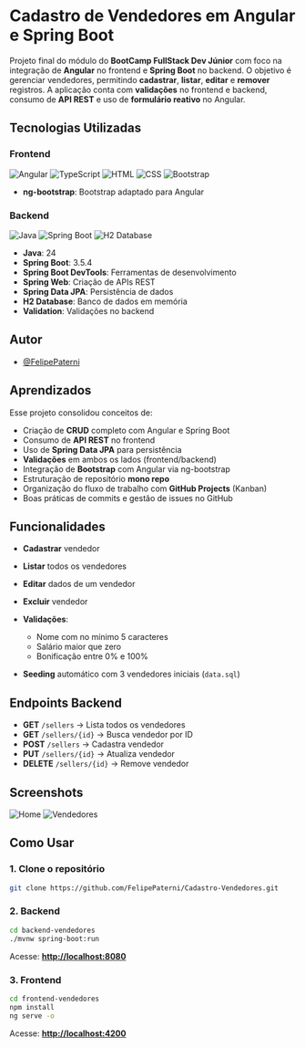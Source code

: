 # Cadastro de Vendedores em Angular e Spring Boot

Projeto final do módulo do **BootCamp FullStack Dev Júnior** com foco na integração de **Angular** no frontend e **Spring Boot** no backend.
O objetivo é gerenciar vendedores, permitindo **cadastrar**, **listar**, **editar** e **remover** registros.
A aplicação conta com **validações** no frontend e backend, consumo de **API REST** e uso de **formulário reativo** no Angular.


## Tecnologias Utilizadas

### Frontend

![Angular](https://img.shields.io/badge/Angular-DD0031?style=for-the-badge\&logo=angular\&logoColor=white)
![TypeScript](https://img.shields.io/badge/TypeScript-3178C6?style=for-the-badge\&logo=typescript\&logoColor=white)
![HTML](https://img.shields.io/badge/HTML-E34F26?style=for-the-badge\&logo=html5\&logoColor=white)
![CSS](https://img.shields.io/badge/CSS-1572B6?style=for-the-badge\&logo=css3\&logoColor=white)
![Bootstrap](https://img.shields.io/badge/Bootstrap-7952B3?style=for-the-badge\&logo=bootstrap\&logoColor=white)

* **ng-bootstrap**: Bootstrap adaptado para Angular

### Backend

![Java](https://img.shields.io/badge/Java-007396?style=for-the-badge\&logo=java\&logoColor=white)
![Spring Boot](https://img.shields.io/badge/Spring_Boot-6DB33F?style=for-the-badge\&logo=springboot\&logoColor=white)
![H2 Database](https://img.shields.io/badge/H2%20Database-007DB8?style=for-the-badge\&logo=h2\&logoColor=white)

* **Java**: 24
* **Spring Boot**: 3.5.4
* **Spring Boot DevTools**: Ferramentas de desenvolvimento
* **Spring Web**: Criação de APIs REST
* **Spring Data JPA**: Persistência de dados
* **H2 Database**: Banco de dados em memória
* **Validation**: Validações no backend



## Autor

* [@FelipePaterni](https://www.github.com/FelipePaterni)



## Aprendizados

Esse projeto consolidou conceitos de:

* Criação de **CRUD** completo com Angular e Spring Boot
* Consumo de **API REST** no frontend
* Uso de **Spring Data JPA** para persistência
* **Validações** em ambos os lados (frontend/backend)
* Integração de **Bootstrap** com Angular via ng-bootstrap
* Estruturação de repositório **mono repo**
* Organização do fluxo de trabalho com **GitHub Projects** (Kanban)
* Boas práticas de commits e gestão de issues no GitHub


## Funcionalidades

* **Cadastrar** vendedor
* **Listar** todos os vendedores
* **Editar** dados de um vendedor
* **Excluir** vendedor
* **Validações**:

  * Nome com no mínimo 5 caracteres
  * Salário maior que zero
  * Bonificação entre 0% e 100%
* **Seeding** automático com 3 vendedores iniciais (`data.sql`)

## Endpoints Backend

* **GET** `/sellers` → Lista todos os vendedores
* **GET** `/sellers/{id}` → Busca vendedor por ID
* **POST** `/sellers` → Cadastra vendedor
* **PUT** `/sellers/{id}` → Atualiza vendedor
* **DELETE** `/sellers/{id}` → Remove vendedor

## Screenshots

![Home](https://i.imgur.com/6A0BI7E.png)
![Vendedores](https://i.imgur.com/nJLfEmq.png)



## Como Usar

### 1. Clone o repositório

```bash
git clone https://github.com/FelipePaterni/Cadastro-Vendedores.git
```

### 2. Backend

```bash
cd backend-vendedores
./mvnw spring-boot:run
```

Acesse: **[http://localhost:8080](http://localhost:8080)**

### 3. Frontend

```bash
cd frontend-vendedores
npm install
ng serve -o
```

Acesse: **[http://localhost:4200](http://localhost:4200)**
